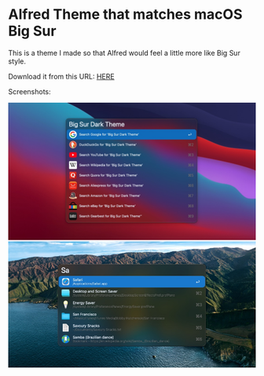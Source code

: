 # Alfred Theme that matches macOS Big Sur

This is a theme I made so that Alfred would feel a little more like Big Sur style.

Download it from this URL: [HERE](https://github.com/felipemeamaral/alfred-big-sur-dark-blue/raw/main/Big%20Sur%20Dark%20Blue.alfredappearance)

Screenshots:

![image1](images/image1.jpg)
![image2](images/image2.jpg)
